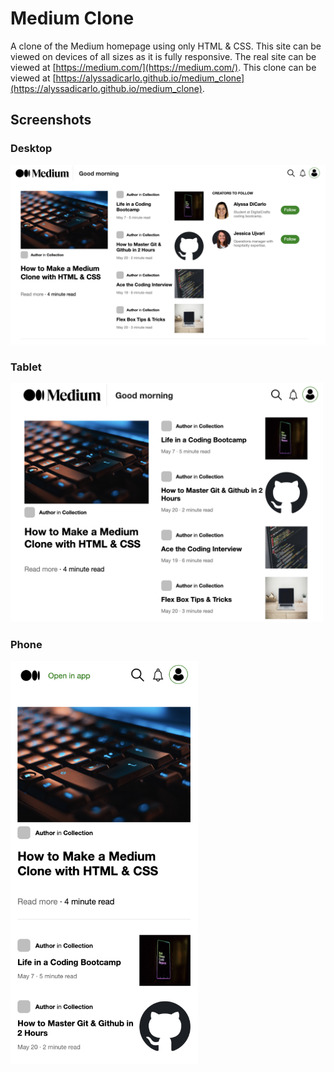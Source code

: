 # Medium Clone

A clone of the Medium homepage using only HTML & CSS. This site can be viewed on devices of all sizes as it is fully responsive. The real site can be viewed at [https://medium.com/](https://medium.com/). This clone can be viewed at [https://alyssadicarlo.github.io/medium_clone](https://alyssadicarlo.github.io/medium_clone).
## Screenshots

### Desktop
<img src="https://github.com/alyssadicarlo/medium_clone/blob/main/images/desktop_screenshot.png">

### Tablet
<img width=500 src="https://github.com/alyssadicarlo/medium_clone/blob/main/images/tablet_screenshot.png">

### Phone
<img width=300 src="https://github.com/alyssadicarlo/medium_clone/blob/main/images/phone_screenshot.png">